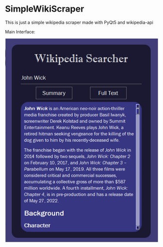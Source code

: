 # SimpleWikiScraper
This is just a simple wikipedia scraper made with PyQt5 and wikipedia-api

Main Interface:

![Main Interface](capture.PNG)
